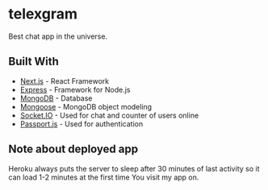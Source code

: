 # telexgram

Best chat app in the universe.

## Built With

- [Next.js](https://nextjs.org/) - React Framework
- [Express](https://expressjs.com/) - Framework for Node.js
- [MongoDB](https://www.mongodb.com/) - Database
- [Mongoose](https://mongoosejs.com/) - MongoDB object modeling
- [Socket.IO](https://socket.io/) - Used for chat and counter of users online
- [Passport.js](http://www.passportjs.org/) - Used for authentication

## Note about deployed app

Heroku always puts the server to sleep after 30 minutes of last activity so it can load 1-2 minutes at the first time You visit my app on.
